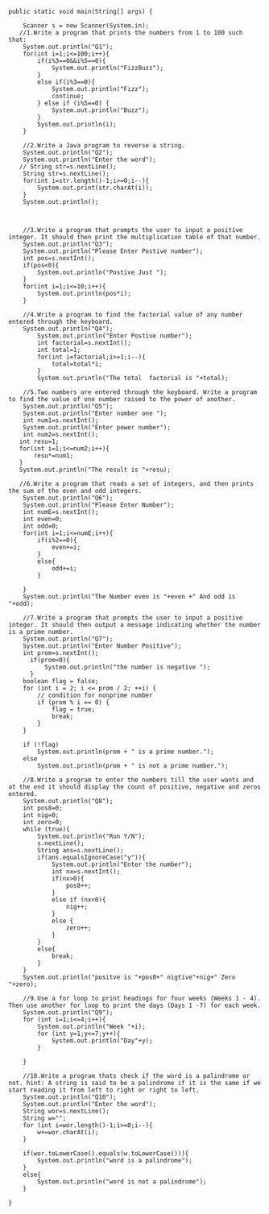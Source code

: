     public static void main(String[] args) {

        Scanner s = new Scanner(System.in);
       //1.Write a program that prints the numbers from 1 to 100 such that:
        System.out.println("Q1");
        for(int i=1;i<=100;i++){
            if(i%3==0&&i%5==0){
                System.out.println("FizzBuzz");
            }
            else if(i%3==0){
                System.out.println("Fizz");
                continue;
            } else if (i%5==0) {
                System.out.println("Buzz");
            }
            System.out.println(i);
        }

        //2.Write a Java program to reverse a string.
        System.out.println("Q2");
        System.out.println("Enter the word");
       // String str=s.nextLine();
        String str=s.nextLine();
        for(int i=str.length()-1;i>=0;i--){
            System.out.print(str.charAt(i));
        }
        System.out.println();



        //3.Write a program that prompts the user to input a positive integer. It should then print the multiplication table of that number.
        System.out.println("Q3");
        System.out.println("Please Enter Postive number");
        int pos=s.nextInt();
        if(pos<0){
            System.out.println("Postive Just ");
        }
        for(int i=1;i<=10;i++){
            System.out.println(pos*i);
        }

        //4.Write a program to find the factorial value of any number entered through the keyboard.
        System.out.println("Q4");
            System.out.println("Enter Postive number");
            int factorial=s.nextInt();
            int total=1;
            for(int i=factorial;i>=1;i--){
                total=total*i;
            }
            System.out.println("The total  factorial is "+total);

        //5.Two numbers are entered through the keyboard. Write a program to find the value of one number raised to the power of another.
        System.out.println("Q5");
        System.out.println("Enter number one ");
        int num1=s.nextInt();
        System.out.println("Enter power number");
        int num2=s.nextInt();
       int resu=1;
       for(int i=1;i<=num2;i++){
           resu*=num1;
       }
       System.out.println("The result is "+resu);

       //6.Write a program that reads a set of integers, and then prints the sum of the even and odd integers.
        System.out.println("Q6");
        System.out.println("Please Enter Number");
        int numE=s.nextInt();
        int even=0;
        int odd=0;
        for(int i=1;i<=numE;i++){
            if(i%2==0){
                even+=i;
            }
            else{
                odd+=i;
            }

        }
        System.out.println("The Number even is "+even +" And odd is "+odd);

        //7.Write a program that prompts the user to input a positive integer. It should then output a message indicating whether the number is a prime number.
        System.out.println("Q7");
        System.out.println("Enter Number Positive");
        int prom=s.nextInt();
          if(prom<0){
              System.out.println("the number is negative ");
          }
        boolean flag = false;
        for (int i = 2; i <= prom / 2; ++i) {
            // condition for nonprime number
            if (prom % i == 0) {
                flag = true;
                break;
            }
        }

        if (!flag)
            System.out.println(prom + " is a prime number.");
        else
            System.out.println(prom + " is not a prime number.");

        //8.Write a program to enter the numbers till the user wants and at the end it should display the count of positive, negative and zeros entered.
        System.out.println("Q8");
        int pos8=0;
        int nig=0;
        int zero=0;
        while (true){
            System.out.println("Run Y/N");
            s.nextLine();
            String ans=s.nextLine();
            if(ans.equalsIgnoreCase("y")){
                System.out.println("Enter the number");
                int nx=s.nextInt();
                if(nx>0){
                    pos8++;
                }
                else if (nx<0){
                    nig++;
                }
                else {
                    zero++;
                }
            }
            else{
                break;
            }
        }
        System.out.println("positve is "+pos8+" nigtive"+nig+" Zero "+zero);

        //9.Use a for loop to print headings for four weeks (Weeks 1 - 4). Then use another for loop to print the days (Days 1 -7) for each week.
        System.out.println("Q9");
        for (int i=1;i<=4;i++){
            System.out.println("Week "+i);
            for (int y=1;y<=7;y++){
                System.out.println("Day"+y);
            }

        }

        //10.Write a program thats check if the word is a palindrome or not. hint: A string is said to be a palindrome if it is the same if we start reading it from left to right or right to left.
        System.out.println("Q10");
        System.out.println("Enter the word");
        String wor=s.nextLine();
        String w="";
        for (int i=wor.length()-1;i>=0;i--){
            w+=wor.charAt(i);
        }

        if(wor.toLowerCase().equals(w.toLowerCase())){
            System.out.println("word is a palindrome");
        }
        else{
            System.out.println("word is not a palindrome");
        }

    }
